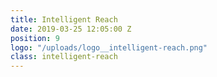 ```yaml
---
title: Intelligent Reach
date: 2019-03-25 12:05:00 Z
position: 9
logo: "/uploads/logo__intelligent-reach.png"
class: intelligent-reach
---
```


